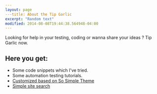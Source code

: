 ```yaml
---
layout: page
---title: About the Tip Garlic
excerpt: "Random text"
modified: 2014-08-08T19:44:38.564948-04:00
---
```


Looking for help in your testing, coding or wanna share your ideas ? Tip Garlic now.

## Here you get:

* Some code snippets which I've tried.
* Some automation testing tutorials.
* [Customized based on So Simple Theme](https://mademistakes.com/)
* [Simple site search](https://github.com/christian-fei/Simple-Jekyll-Search)


